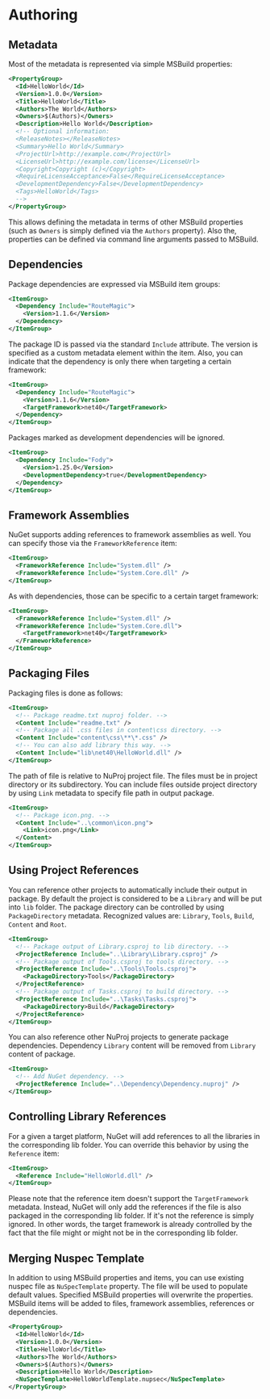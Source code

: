 # Authoring

## Metadata

Most of the metadata is represented via simple MSBuild properties:

```xml
<PropertyGroup>
  <Id>HelloWorld</Id>
  <Version>1.0.0</Version>
  <Title>HelloWorld</Title>
  <Authors>The World</Authors>
  <Owners>$(Authors)</Owners>
  <Description>Hello World</Description>
  <!-- Optional information:
  <ReleaseNotes></ReleaseNotes>
  <Summary>Hello World</Summary>
  <ProjectUrl>http://example.com</ProjectUrl>
  <LicenseUrl>http://example.com/license</LicenseUrl>
  <Copyright>Copyright (c)</Copyright>
  <RequireLicenseAcceptance>False</RequireLicenseAcceptance>
  <DevelopmentDependency>False</DevelopmentDependency>
  <Tags>HelloWorld</Tags>
  -->
</PropertyGroup>
```

This allows defining the metadata in terms of other MSBuild properties (such as
`Owners` is simply defined via the `Authors` property). Also the, properties
can be defined via command line arguments passed to MSBuild.

## Dependencies

Package dependencies are expressed via MSBuild item groups:

```xml
<ItemGroup>
  <Dependency Include="RouteMagic">
    <Version>1.1.6</Version>
  </Dependency>
</ItemGroup>
```

The package ID is passed via the standard `Include` attribute. The version is
specified as a custom metadata element within the item. Also, you can indicate
that the dependency is only there when targeting a certain framework:

```xml
<ItemGroup>
  <Dependency Include="RouteMagic">
    <Version>1.1.6</Version>
    <TargetFramework>net40</TargetFramework>
  </Dependency>
</ItemGroup>
```

Packages marked as development dependencies will be ignored.

```xml
<ItemGroup>
  <Dependency Include="Fody">
    <Version>1.25.0</Version>
    <DevelopmentDependency>true</DevelopmentDependency>
  </Dependency>
</ItemGroup>
```

## Framework Assemblies

NuGet supports adding references to framework assemblies as well. You can
specify those via the `FrameworkReference` item:

```xml
<ItemGroup>
  <FrameworkReference Include="System.dll" />
  <FrameworkReference Include="System.Core.dll" />
</ItemGroup>
```

As with dependencies, those can be specific to a certain target framework:

```xml
<ItemGroup>
  <FrameworkReference Include="System.dll" />
  <FrameworkReference Include="System.Core.dll">
    <TargetFramework>net40</TargetFramework>
  </FrameworkReference>
</ItemGroup>
```

## Packaging Files

Packaging files is done as follows:

```xml
<ItemGroup>
  <!-- Package readme.txt nuproj folder. -->
  <Content Include="readme.txt" />
  <!-- Package all .css files in content\css directory. -->
  <Content Include="content\css\**\*.css" />
  <!-- You can also add library this way. -->
  <Content Include="lib\net40\HelloWorld.dll" />
</ItemGroup>
```

The path of file is relative to NuProj project file. The files must be in 
project directory or its subdirectory. You can include files outside project 
directory by using `Link` metadata to specify file path in output package.

```xml
<ItemGroup>
  <!-- Package icon.png. -->
  <Content Include="..\common\icon.png">
    <Link>icon.png</Link>
  </Content>
</ItemGroup>
```

## Using Project References

You can reference other projects to automatically include their output in 
package. By default the project is considered to be a `Library` and will be
put into `lib` folder. The package directory can be controlled by using 
`PackageDirectory` metadata. Recognized values are: `Library`, `Tools`, `Build`,
`Content` and `Root`. 

```xml
<ItemGroup>
  <!-- Package output of Library.csproj to lib directory. -->
  <ProjectReference Include="..\Library\Library.csproj" />
  <!-- Package output of Tools.csproj to tools directory. -->
  <ProjectReference Include="..\Tools\Tools.csproj">
    <PackageDirectory>Tools</PackageDirectory>
  </ProjectReference>
  <!-- Package output of Tasks.csproj to build directory. -->
  <ProjectReference Include="..\Tasks\Tasks.csproj">
    <PackageDirectory>Build</PackageDirectory>
  </ProjectReference>
</ItemGroup>
```

You can also reference other NuProj projects to generate package dependencies.
Dependency `Library` content will be removed from `Library` content of package.

```xml
<ItemGroup>
  <!-- Add NuGet dependency. -->
  <ProjectReference Include="..\Dependency\Dependency.nuproj" />
</ItemGroup>
```

## Controlling Library References

For a given a target platform, NuGet will add references to all the libraries in
the corresponding lib folder. You can override this behavior by using the
`Reference` item:

```xml
<ItemGroup>
  <Reference Include="HelloWorld.dll" />
</ItemGroup>
```

Please note that the reference item doesn't support the `TargetFramework`
metadata. Instead, NuGet will only add the references if the file is also
packaged in the corresponding lib folder. If it's not the reference is simply
ignored. In other words, the target framework is already controlled by the fact
that the file might or might not be in the corresponding lib folder.

## Merging Nuspec Template

In addition to using MSBuild properties and items, you can use existing nuspec
file as `NuSpecTemplate` property. The file will be used to populate default 
values. Specified MSBuild properties will overwrite the properties. MSBuild
items will be added to files, framework assemblies, references or dependencies.

```xml
<PropertyGroup>
  <Id>HelloWorld</Id>
  <Version>1.0.0</Version>
  <Title>HelloWorld</Title>
  <Authors>The World</Authors>
  <Owners>$(Authors)</Owners>
  <Description>Hello World</Description>
  <NuSpecTemplate>HelloWorldTemplate.nupsec</NuSpecTemplate>
</PropertyGroup>
```
